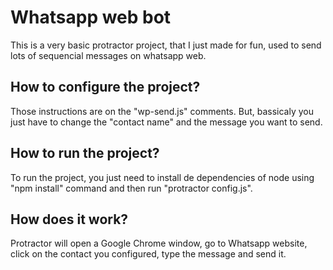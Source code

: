 # Whatsapp web bot
This is a very basic protractor project, that I just made for fun, used to send lots of sequencial messages on whatsapp web.

## How to configure the project? 
Those instructions are on the "wp-send.js" comments. But, bassicaly you just have to change the "contact name" and the message you want to send.

## How to run the project?
To run the project, you just need to install de dependencies of node using "npm install" command and then run "protractor config.js".

## How does it work?
Protractor will open a Google Chrome window, go to Whatsapp website, click on the contact you configured, type the message and send it.
